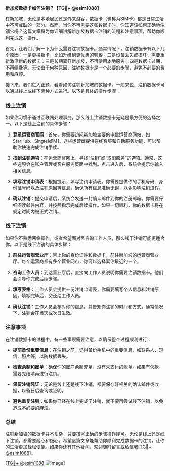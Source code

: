 **新加坡数据卡如何注销？【TG💪+ @esim1088】**

在新加坡，无论是本地居民还是外来游客，数据卡（也称为SIM卡）都是日常生活中不可或缺的一部分。然而，当你不再需要这张数据卡时，你知道该如何正确地注销它吗？这篇文章将为你详细讲解新加坡数据卡注销的流程和注意事项，帮助你顺利完成这一操作。

首先，让我们了解一下为什么需要注销数据卡。通常情况下，注销数据卡有以下几个原因：一是更换新卡，比如升级到更优惠的套餐；二是设备丢失或损坏，需要重新激活新的数据卡；三是长期离开新加坡，不再使用本地服务；四是数据卡过期，不再续费等。无论出于何种原因，注销数据卡是一个必要的步骤，避免不必要的费用和麻烦。

接下来，我们进入正题，看看如何注销新加坡的数据卡。一般来说，注销数据卡可以通过线上或线下两种方式进行。以下是具体的操作步骤：

### 线上注销

如果你习惯于通过互联网处理事务，那么线上注销数据卡无疑是最方便的选择之一。以下是线上注销的具体步骤：

1. **登录运营商官网**：首先，你需要访问新加坡主要的电信运营商网站，如StarHub、Singtel或M1。这些运营商提供在线客服和自助服务功能，可以帮助你快速完成注销手续。
   
2. **找到注销选项**：在运营商官网上，寻找“注销”或“取消服务”的选项。通常，这些选项会在账户管理或客户服务页面中找到。点击进入后，系统会提示你输入相关信息。

3. **填写注销申请表**：根据提示，填写注销申请表。你需要提供你的手机号码、身份证号码以及注销原因等信息。确保所有信息准确无误，以免影响注销进程。

4. **确认注销**：提交申请后，系统会发送一封确认邮件到你的注册邮箱。你需要仔细阅读邮件内容，并按照指示完成后续操作。如果一切顺利，你的数据卡将在规定时间内被正式注销。

### 线下注销

如果你不熟悉网络操作，或者希望面对面咨询工作人员，那么线下注销可能更适合你。以下是线下注销的具体步骤：

1. **前往运营商营业厅**：带上你的身份证件和数据卡，前往新加坡的运营商营业厅。每个运营商都有多个营业网点，你可以选择离你最近的一个。

2. **咨询工作人员**：到达营业厅后，直接向工作人员说明你需要注销数据卡。他们会引导你完成后续步骤。

3. **填写表格**：工作人员会提供一份注销申请表，你需要填写个人信息和注销原因。填写完毕后，交还给工作人员。

4. **确认注销**：工作人员会核对你的信息，并告知你注销的时间和方式。通常情况下，注销会在当天或次日生效。

### 注意事项

在注销数据卡的过程中，有一些事项需要注意，以确保整个过程顺利进行：

- **提前备份重要信息**：在注销之前，记得备份手机中的重要信息，如联系人、短信、照片等，以防数据丢失。
  
- **检查余额和账单**：确保你的账户余额充足，没有未支付的账单。如果有欠款，需要先结清再进行注销。

- **保留注销凭证**：无论是线上还是线下注销，都要保存好相关的确认邮件或收据，以备日后查询或证明。

- **避免重复注销**：如果你已经在线上完成了注销，就不要再尝试线下注销，以免造成不必要的麻烦。

### 总结

注销新加坡的数据卡并不复杂，只要按照正确的步骤操作即可。无论是线上还是线下注销，都需要耐心和细心。希望这篇文章能帮助你顺利完成数据卡的注销，让你的生活更加轻松便捷。如果你还有其他疑问，欢迎随时留言或私信我[[TG💪+ @esim1088](https://t.me/s/esim1088)]。

[[TG💪+ @esim1088](https://t.me/s/esim1088) ![Image](https://i.postimg.cc/4NQfJmqS/Snipaste-2025-05-13-00-14-12.png)]